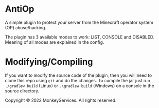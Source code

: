 # AntiOp

A simple plugin to protect your server from the Minecraft operator system
(OP) abuse/hacking.

The plugin has 3 available modes to work: LIST, CONSOLE
and DISABLED. Meaning of all modes are explained in the config.

# Modifying/Compiling

If you want to modify the source code of the plugin, then you will need to
clone this repo using `git` and do the changes. To compile the jar just run `./gradlew build` (Linux)
or `.\gradlew build` (Windows) on a console in the source directory.

Copyright © 2022 MonkeyServices. All rights reserved.
